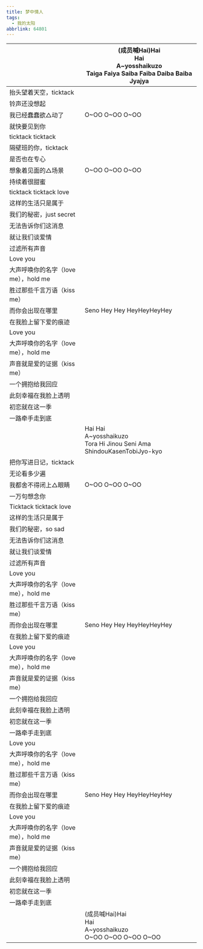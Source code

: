 ```yaml
---
title: 梦中情人
tags:
  - 我的太阳
abbrlink: 64801
---
```

|      |(成员喊Hai)Hai<br>Hai<br>A~yosshaikuzo<br>Taiga Faiya Saiba Faiba Daiba Baiba Jyajya|
|--|--|
|抬头望着天空，ticktack|      |
|铃声还没想起|      |
|我已经蠢蠢欲△动了|O~OO O~OO O~OO|
|就快要见到你|      |
|ticktack ticktack|      |
|隔壁班的你，ticktack|      |
|是否也在专心|      |
|想象着见面的△场景|O~OO O~OO O~OO|
|持续着很甜蜜|      |
|ticktack ticktack love|      |
|这样的生活只是属于|      |
|我们的秘密，just secret|      |
|无法告诉你们这消息|      |
|就让我们谈爱情|      |
|过滤所有声音|      |
|Love you|      |
|大声呼唤你的名字（love me），hold me|      |
|胜过那些千言万语（kiss me）|      |
|而你会出现在哪里|Seno Hey Hey HeyHeyHeyHey|
|在我脸上留下爱的痕迹|      |
|Love you|      |
|大声呼唤你的名字（love me），hold me|      |
|声音就是爱的证据（kiss me）|      |
|一个拥抱给我回应|      |
|此刻幸福在我脸上透明|      |
|初恋就在这一季|      |
|一路牵手走到底|      |
|      |Hai Hai<br>A~yosshaikuzo<br>Tora Hi Jinou Seni Ama ShindouKasenTobiJyo-kyo|
|把你写进日记，ticktack|      |
|无论看多少遍|      |
|我都舍不得闭上△眼睛|O~OO O~OO O~OO|
|一万句想念你|      |
|Ticktack ticktack love|      |
|这样的生活只是属于|      |
|我们的秘密，so sad|      |
|无法告诉你们这消息|      |
|就让我们谈爱情|      |
|过滤所有声音|      |
|Love you|      |
|大声呼唤你的名字（love me），hold me|      |
|胜过那些千言万语（kiss me）|      |
|而你会出现在哪里|Seno Hey Hey HeyHeyHeyHey|
|在我脸上留下爱的痕迹|      |
|Love you|      |
|大声呼唤你的名字（love me），hold me|      |
|声音就是爱的证据（kiss me）|      |
|一个拥抱给我回应|      |
|此刻幸福在我脸上透明|      |
|初恋就在这一季|      |
|一路牵手走到底|      |
|Love you|      |
|大声呼唤你的名字（love me），hold me|      |
|胜过那些千言万语（kiss me）|      |
|而你会出现在哪里|Seno Hey Hey HeyHeyHeyHey|
|在我脸上留下爱的痕迹|      |
|Love you|      |
|大声呼唤你的名字（love me），hold me|      |
|声音就是爱的证据（kiss me）|      |
|一个拥抱给我回应|      |
|此刻幸福在我脸上透明|      |
|初恋就在这一季|      |
|一路牵手走到底|      |
|      |(成员喊Hai)Hai<br>Hai<br>A~yosshaikuzo<br>O~OO O~OO O~OO O~OO|
